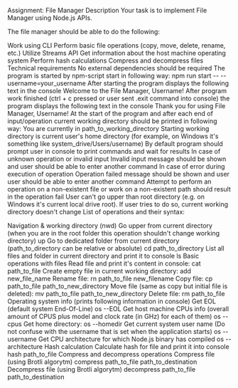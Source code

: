 Assignment: File Manager
Description
Your task is to implement File Manager using Node.js APIs.

The file manager should be able to do the following:

Work using CLI
Perform basic file operations (copy, move, delete, rename, etc.)
Utilize Streams API
Get information about the host machine operating system
Perform hash calculations
Compress and decompress files
Technical requirements
No external dependencies should be required
The program is started by npm-script start in following way:
npm run start -- --username=your_username
After starting the program displays the following text in the console
Welcome to the File Manager, Username!
After program work finished (ctrl + c pressed or user sent .exit command into console) the program displays the following text in the console
Thank you for using File Manager, Username!
At the start of the program and after each end of input/operation current working directory should be printed in following way:
You are currently in path_to_working_directory
Starting working directory is current user's home directory (for example, on Windows it's something like system_drive/Users/username)
By default program should prompt user in console to print commands and wait for results
In case of unknown operation or invalid input Invalid input message should be shown and user should be able to enter another command
In case of error during execution of operation Operation failed message should be shown and user user should be able to enter another command
Attempt to perform an operation on a non-existent file or work on a non-existent path should result in the operation fail
User can't go upper than root directory (e.g. on Windows it's current local drive root). If user tries to do so, current working directory doesn't change
List of operations and their syntax:

Navigation & working directory (nwd)
Go upper from current directory (when you are in the root folder this operation shouldn't change working directory)
up
Go to dedicated folder from current directory (path_to_directory can be relative or absolute)
cd path_to_directory
List all files and folder in current directory and print it to console
ls
Basic operations with files
Read file and print it's content in console:
cat path_to_file
Create empty file in current working directory:
add new_file_name
Rename file:
rn path_to_file new_filename
Copy file:
cp path_to_file path_to_new_directory
Move file (same as copy but initial file is deleted):
mv path_to_file path_to_new_directory
Delete file:
rm path_to_file
Operating system info (prints following information in console)
Get EOL (default system End-Of-Line)
os --EOL
Get host machine CPUs info (overall amount of CPUS plus model and clock rate (in GHz) for each of them)
os --cpus
Get home directory:
os --homedir
Get current system user name (Do not confuse with the username that is set when the application starts)
os --username
Get CPU architecture for which Node.js binary has compiled
os --architecture
Hash calculation
Calculate hash for file and print it into console
hash path_to_file
Compress and decompress operations
Compress file (using Brotli algorytm)
compress path_to_file path_to_destination
Decompress file (using Brotli algorytm)
decompress path_to_file path_to_destination